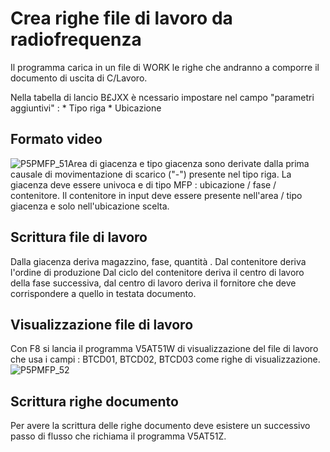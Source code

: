 # Crea righe file di lavoro da radiofrequenza
Il programma carica in un file di WORK le righe che andranno a comporre il documento di uscita di C/Lavoro.

Nella tabella di lancio B£JXX è ncessario impostare nel campo "parametri aggiuntivi" : 
 \* Tipo riga
 \* Ubicazione

## Formato video
![P5PMFP_51](https://doc.smeup.com/immagini/MBDOC_OGG-P_V5AT51A/P5PMFP_51.png)Area di giacenza e tipo giacenza sono derivate dalla prima causale di movimentazione di scarico ("-") presente nel tipo riga. La giacenza deve essere univoca e di tipo MFP :  ubicazione / fase / contenitore.
Il contenitore in input deve essere presente nell'area / tipo giacenza e solo nell'ubicazione scelta.

## Scrittura file di lavoro
Dalla giacenza deriva magazzino, fase, quantità .
Dal contenitore deriva l'ordine di produzione
Dal ciclo del contenitore deriva il centro di lavoro della fase successiva, dal centro di lavoro deriva il fornitore che deve corrispondere a quello in testata documento.

## Visualizzazione file di lavoro
Con F8 si lancia il programma V5AT51W di visualizzazione del file di lavoro che usa i campi :  BTCD01, BTCD02, BTCD03 come righe di visualizzazione.
![P5PMFP_52](https://doc.smeup.com/immagini/MBDOC_OGG-P_V5AT51A/P5PMFP_52.png)
## Scrittura righe documento
Per avere la scrittura delle righe documento deve esistere un successivo passo di flusso che richiama il programma V5AT51Z.
